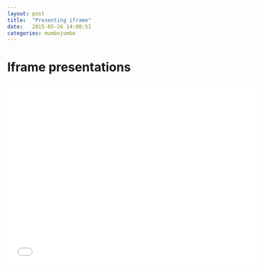 ```yaml
---
layout: post
title:  "Presenting iframe"
date:   2015-05-26 14:00:51
categories: mumbojumbo
---
```

# Iframe presentations

<iframe src="//slides.com/chrisgannon/reasons/embed" width="576" height="420" scrolling="no" frameborder="0" webkitallowfullscreen mozallowfullscreen allowfullscreen></iframe>